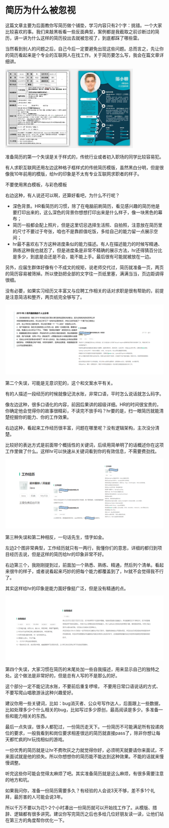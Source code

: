 
# 简历为什么被忽视

这篇文章主要为后面教你写简历做个铺垫，学习内容只有2个字：挑错。一个大家比较喜欢的事。我们来敲黑板看一些反面典型，案例都是我截取之前诊断过的简历，讲一讲为什么这样的简历投出去就被忽视了，到底都踩了哪些雷。

当然看到别人的问题之后，自己今后一定要避免出现这些问题。总而言之，先让你的简历看起来是个专业的互联网人在找工作。关于简历要怎么写，我会在篇文章详细讲。

![imag17](../img/面试/img17.png)

准备简历的第一个失误是关于样式的，传统行业或者初入职场的同学比较容易犯。

有人求职互联网还用左边这种格子框样式的传统简历模版，虽然黑白分明，但是很像我10年前用的模版，给hr的印象是不太有专业互联网求职者的样子。

不要使用黑白模板，与彩色模板

右边这种，有人说还可以啊，还算好看吧，为什么不行呢？

- 深色背景。HR看简历的习惯，除了在电脑前刷简历，看见感兴趣的简历他是要打印出来的，这么深色的背景你想想打印出来是什么样子，像一块黑色的幕布；
- 简历一般都会配上照片，但是这里切忌选择生活照、自拍照，注意放在简历里的尺寸不要过于夸张，咱也不是靠颜值吃饭，多给自己的能力留一点展示空间；
- hr最不喜欢右下方这种进度条似的能力描述。有人在描述能力的时候写精通、熟练这种我也就忍了，但是进度条是非常不精确的展示方法，hr还得猜百分比是多少，到底是会还是不会，能不能上手。最后很有可能就被放在一边。
  
另外，应届生群体好像有个不成文的规矩，说老师交代过，简历就准备一页，两页的简历容易被筛掉。所以使劲把全部的文字往一页纸里塞，满满当当，页边距调得很细。

没有必要，如果实习经历又丰富又与应聘工作相关的话对求职是很有帮助的，前提是注意简洁和整齐，两页纸完全够写了。

![imag18](../img/面试/img18.png)

第二个失误，可能是无意识犯的，这个和文案水平有关。

有的人描述一段经历的时候就像记流水账，非常口语，平时怎么说话就怎么码字。

像左边这种，很多口语化的内容，前因后果讲的超级详细。HR的时间很宝贵的，你确定他会觉得你的故事很精彩，不读完不放手吗？hr要的是，扫一眼简历就能清楚挖掘你的能力、你的工作效果。

右边这种，看起来工作经历很丰富，问题在哪里呢？没有逻辑架构，主次没分清楚。

比较好的表达方式是前面带个概括性的关键词，后续用简单明了的话概述你在这项工作里做了什么。这样hr可以快速从关键词看到你的有效信息，不需要费劲找。

![imag19](../img/面试/img19.png)

第三种失误和第二种相反，一句话先生，惜字如金。

左边2个图非常典型，工作经历就只有一两行，我懂你们的意思，详细的都归到项目经历去说，但是这样的简历给hr的印象非常不好。

右边第三个，我刚刚提到过，前面加一个熟悉、熟练、精通，然后列个清单。看起来很牛的样子，或者说看起来巧妙的把每个能力都覆盖到了，hr就不会觉得我不行了。

其实这样给hr的印象是能力面好像挺广泛，但是没有精通的点。

![imag20](../img/面试/img20.png)

第四个失误，大家习惯在简历的末尾处加一些自我描述，用来显示自己的独特之处。这个做法是非常好的，但是总有人写的不是那么的好。

这个部分一定不能记流水账，不要前后重复啰嗦， 不要用日常口语说话的方式、不要写爬山唱歌游泳这种兴趣爱好。

建议你用一些关键词，比如：bug消灭者、公众号写作达人，后面跟上一些数据，比如处理多少个什么相关的bug，比如写过多少原创，最高阅读是多少。多准备一些和能力相关的东西。

最后一点失误，很多人都犯过，一份简历走天下。一份简历不可能满足所有投递岗位的要求，一般我看到和岗位要求相差很远的简历就直接pass了，除非你想让每天都忙疯的hr玩找相似的游戏。

一份优秀的简历就是让hr不费吹灰之力就觉得你好，必须明天就要请你来面试，不来面试就是他的损失。所以你想想你的简历能不能达到这种效果。不能的话就来慢慢调整。

听完这些你可能会觉得太麻烦了吧。其实准备简历就是这么麻烦，有很多需要注意的地方和坑。

如果我问你，准备一份简历需要多久？有经验的人会说3天不够，差不多1个礼拜，最厉害的人可能会说3年。

所以千万不要以为花1-2个小时凑出一份简历就可以开始找工作了。从模版、措辞、逻辑都有很多讲究。建议你写完简历之后也多给几位好朋友读一读，让他们站在第三方的角度帮你优化一下。
